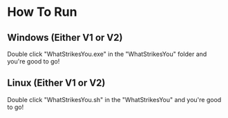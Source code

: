# How To Run
## Windows (Either V1 or V2)
Double click "WhatStrikesYou.exe" in the "WhatStrikesYou" folder and you're good to go!
## Linux (Either V1 or V2)
Double click "WhatStrikesYou.sh" in the "WhatStrikesYou" and you're good to go!